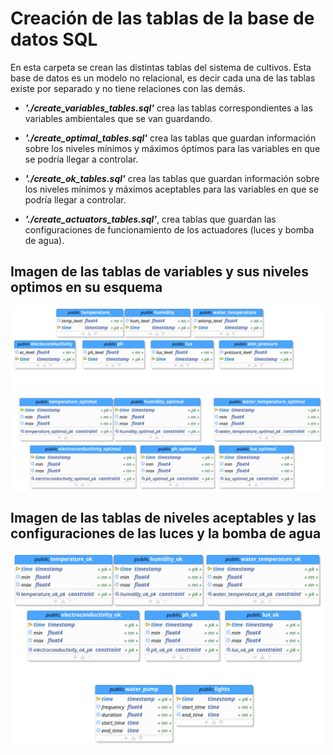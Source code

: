 # Creación de las tablas de la base de datos SQL

En esta carpeta se crean las distintas tablas del sistema de cultivos. Esta base de datos es un modelo no relacional, es decir cada 
una de las tablas existe por separado y no tiene relaciones con las demás.


* ***'./create\_variables\_tables.sql'*** crea las tablas correspondientes a las variables ambientales que se van guardando.
* ***'./create\_optimal\_tables.sql'*** crea las tablas que guardan información sobre los niveles mínimos y máximos óptimos
para las variables en que se podría llegar a controlar.
* ***'./create\_ok\_tables.sql'*** crea las tablas que guardan información sobre los niveles mínimos y máximos aceptables
para las variables en que se podría llegar a controlar.

* ***'./create\_actuators\_tables.sql'***, crea tablas que guardan las configuraciones de funcionamiento de los actuadores (luces y bomba de agua).

Imagen de las tablas de variables y sus niveles optimos en su esquema
---------------------------------------------------------------------

<p align="center">
<img align="center" src="https://github.com/DaveAlsina/maticas/blob/main/software/sql/imgs/variables_and_optimals.png"
	 width = "500" >
</p>

Imagen de las tablas de niveles aceptables y las configuraciones de las luces y la bomba de agua
-------------------------------------------------------------------------------------------------

<p align="center">
<img align="center" src="https://github.com/DaveAlsina/maticas/blob/main/software/sql/imgs/oks_and_actuators.png"
	 width = "500" >
</p>







